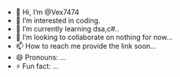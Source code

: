 - 👋 Hi, I’m @Vex7474
- 👀 I’m interested in coding.
- 🌱 I’m currently learning dsa,c#..
- 💞️ I’m looking to collaborate on nothing for now...
- 📫 How to reach me provide the link soon...
- 😄 Pronouns: ...
- ⚡ Fun fact: ...

<!---
Vex7474/Vex7474 is a ✨ special ✨ repository because its `README.md` (this file) appears on your GitHub profile.
You can click the Preview link to take a look at your changes.
--->
